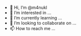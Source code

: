 - 👋 Hi, I’m @m4nukl
- 👀 I’m interested in ...
- 🌱 I’m currently learning ...
- 💞️ I’m looking to collaborate on ...
- 📫 How to reach me ...

<!---
m4nukl/m4nukl is a ✨ special ✨ repository because its `README.md` (this file) appears on your GitHub profile.
You can click the Preview link to take a look at your changes.
--->
